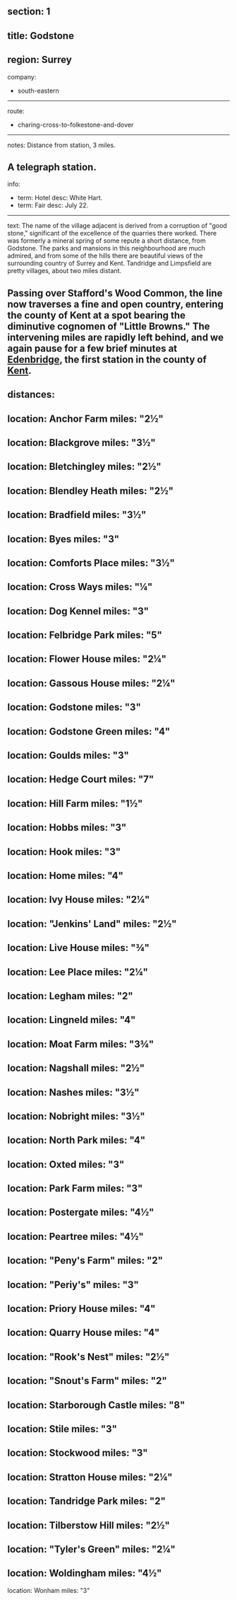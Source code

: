 section: 1
----
title: Godstone
----
region: Surrey
----
company:
- south-eastern
----
route:
- charing-cross-to-folkestone-and-dover
----
notes: Distance from station, 3 miles.

A telegraph station.
----
info:
- term: Hotel
  desc: White Hart.
- term: Fair
  desc: July 22.
----
text: The name of the village adjacent is derived from a corruption of "good stone," significant of the excellence of the quarries there worked. There was formerly a mineral spring of some repute a short distance, from Godstone. The parks and mansions in this neighbourhood are much admired, and from some of the hills there are beautiful views of the surrounding country of Surrey and Kent. Tandridge and Limpsfield are pretty villages, about two miles distant.

Passing over Stafford's Wood Common, the line now traverses a fine and open country, entering the county of Kent at a spot bearing the diminutive cognomen of "Little Browns." The intervening miles are rapidly left behind, and we again pause for a few brief minutes at [Edenbridge](/stations/edenbridge), the first station in the county of [Kent](/regions/england/kent).
----
distances:
- 
  location: Anchor Farm
  miles: "2½"
- 
  location: Blackgrove
  miles: "3½"
- 
  location: Bletchingley
  miles: "2½"
- 
  location: Blendley Heath
  miles: "2½"
- 
  location: Bradfield
  miles: "3½"
- 
  location: Byes
  miles: "3"
- 
  location: Comforts Place
  miles: "3½"
- 
  location: Cross Ways
  miles: "¼"
- 
  location: Dog Kennel
  miles: "3"
- 
  location: Felbridge Park
  miles: "5"
- 
  location: Flower House
  miles: "2¼"
- 
  location: Gassous House
  miles: "2¼"
- 
  location: Godstone
  miles: "3"
- 
  location: Godstone Green
  miles: "4"
- 
  location: Goulds
  miles: "3"
- 
  location: Hedge Court
  miles: "7"
- 
  location: Hill Farm
  miles: "1½"
- 
  location: Hobbs
  miles: "3"
- 
  location: Hook
  miles: "3"
- 
  location: Home
  miles: "4"
- 
  location: Ivy House
  miles: "2¼"
- 
  location: "Jenkins' Land"
  miles: "2½"
- 
  location: Live House
  miles: "¾"
- 
  location: Lee Place
  miles: "2¼"
- 
  location: Legham
  miles: "2"
- 
  location: Lingneld
  miles: "4"
- 
  location: Moat Farm
  miles: "3¾"
- 
  location: Nagshall
  miles: "2½"
- 
  location: Nashes
  miles: "3½"
- 
  location: Nobright
  miles: "3½"
- 
  location: North Park
  miles: "4"
- 
  location: Oxted
  miles: "3"
- 
  location: Park Farm
  miles: "3"
- 
  location: Postergate
  miles: "4½"
- 
  location: Peartree
  miles: "4½"
- 
  location: "Peny's Farm"
  miles: "2"
- 
  location: "Periy's"
  miles: "3"
- 
  location: Priory House
  miles: "4"
- 
  location: Quarry House
  miles: "4"
- 
  location: "Rook's Nest"
  miles: "2½"
- 
  location: "Snout's Farm"
  miles: "2"
- 
  location: Starborough Castle
  miles: "8"
- 
  location: Stile
  miles: "3"
- 
  location: Stockwood
  miles: "3"
- 
  location: Stratton House
  miles: "2¼"
- 
  location: Tandridge Park
  miles: "2"
- 
  location: Tilberstow Hill
  miles: "2½"
- 
  location: "Tyler's Green"
  miles: "2¼"
- 
  location: Woldingham
  miles: "4½"
- 
  location: Wonham
  miles: "3"
